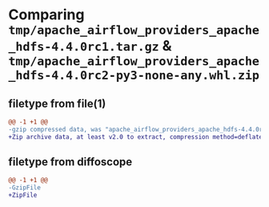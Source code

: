 # Comparing `tmp/apache_airflow_providers_apache_hdfs-4.4.0rc1.tar.gz` & `tmp/apache_airflow_providers_apache_hdfs-4.4.0rc2-py3-none-any.whl.zip`

## filetype from file(1)

```diff
@@ -1 +1 @@
-gzip compressed data, was "apache_airflow_providers_apache_hdfs-4.4.0rc1.tar", last modified: Mon Jan 22 08:25:07 2024, max compression
+Zip archive data, at least v2.0 to extract, compression method=deflate
```

## filetype from diffoscope

```diff
@@ -1 +1 @@
-GzipFile
+ZipFile
```

